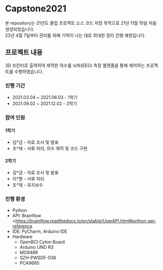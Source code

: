 # Capstone2021 
본 repository는 21년도 졸업 프로젝트 소스 코드 저장 목적으로 21년 11월 15일 처음 생성되었습니다.  
23년 4월 7일부터 관리를 위해 기억이 나는 대로 최대한 정리 진행 예정입니다.

## 프로젝트 내용
3D 프린터로 출력하여 제작한 의수를 뇌파(EEG) 측정 플랫폼을 통해 제어하는 프로젝트를 수행하였습니다.

### 진행 기간
* 2021.03.04 ~ 2021.06.03 - 1학기  
* 2021.09.02 ~ 2021.12.02 - 2학기

### 참여 인원
#### 1학기
* 김\*금 - 자료 조사 및 발표  
* 조\*재 - 서류 처리, 의수 제작 및 코드 구현
#### 2학기
* 김\*금 - 자료 조사 및 발표  
* 이\*형 - 서류 처리  
* 조\*재 - 유지보수

### 진행 환경
* Python
* API: Brainflow <https://brainflow.readthedocs.io/en/stable/UserAPI.html#python-api-reference
* IDE: PyCharm, Arduino IDE
* Hardware
  * OpenBCI Cyton Board
  * Arduino UNO R3
  * MG946R
  * SZH-PWSDF-036
  * PCA9685
